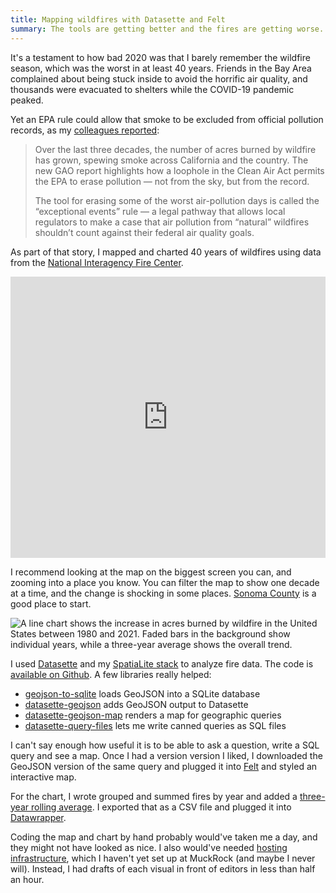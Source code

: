 ```yaml
---
title: Mapping wildfires with Datasette and Felt
summary: The tools are getting better and the fires are getting worse.
---
```


It's a testament to how bad 2020 was that I barely remember the wildfire season, which was the worst in at least 40 years. Friends in the Bay Area complained about being stuck inside to avoid the horrific air quality, and thousands were evacuated to shelters while the COVID-19 pandemic peaked.

Yet an EPA rule could allow that smoke to be excluded from official pollution records, as my [colleagues reported](https://www.muckrock.com/news/archives/2023/may/23/wildfire-smoke-exceptional-event/):

> Over the last three decades, the number of acres burned by wildfire has grown, spewing smoke across California and the country. The new GAO report highlights how a loophole in the Clean Air Act permits the EPA to erase pollution — not from the sky, but from the record.
>
> The tool for erasing some of the worst air-pollution days is called the “exceptional events” rule — a legal pathway that allows local regulators to make a case that air pollution from “natural” wildfires shouldn’t count against their federal air quality goals.

As part of that story, I mapped and charted 40 years of wildfires using data from the [National Interagency Fire Center](https://data-nifc.opendata.arcgis.com/datasets/nifc::interagencyfireperimeterhistory-all-years-view/about).

<iframe width="100%" height="450" frameborder="0" title="Felt Map" src="https://felt.com/embed/map/Wildfires-are-becoming-more-frequent-across-the-West-QBFznerjRpK6BWnGzY9BRYC?lat=40.48443&lon=-104.777596&zoom=4.25"></iframe>

I recommend looking at the map on the biggest screen you can, and zooming into a place you know. You can filter the map to show one decade at a time, and the change is shocking in some places. [Sonoma County](https://felt.com/map/Wildfires-are-becoming-more-frequent-across-the-West-QBFznerjRpK6BWnGzY9BRYC?lat=38.574223&lon=-122.029378&zoom=9.29) is a good place to start.

<div><script type="text/javascript" defer src="https://datawrapper.dwcdn.net/EjL0r/embed.js?v=4" charset="utf-8"></script><noscript><img src="https://datawrapper.dwcdn.net/EjL0r/full.png" alt="A line chart shows the increase in acres burned by wildfire in the United States between 1980 and 2021. Faded bars in the background show individual years, while a three-year average shows the overall trend." /></noscript></div>

I used [Datasette](https://datasette.io/) and my [SpatiaLite stack](https://github.com/eyeseast/spatial-data-cooking-show) to analyze fire data. The code is [available on Github](https://github.com/MuckRock/gao-wildfire-exceptions). A few libraries really helped:

- [geojson-to-sqlite](https://github.com/simonw/geojson-to-sqlite) loads GeoJSON into a SQLite database
- [datasette-geojson](https://github.com/eyeseast/datasette-geojson) adds GeoJSON output to Datasette
- [datasette-geojson-map](https://github.com/eyeseast/datasette-geojson-map) renders a map for geographic queries
- [datasette-query-files](https://github.com/eyeseast/datasette-query-files) lets me write canned queries as SQL files

I can't say enough how useful it is to be able to ask a question, write a SQL query and see a map. Once I had a version version I liked, I downloaded the GeoJSON version of the same query and plugged it into [Felt](https://felt.com) and styled an interactive map.

For the chart, I wrote grouped and summed fires by year and added a [three-year rolling average](https://github.com/MuckRock/gao-wildfire-exceptions/blob/main/queries/wildfires/acres-burned.sql). I exported that as a CSV file and plugged it into [Datawrapper](https://datawrapper.de).

Coding the map and chart by hand probably would've taken me a day, and they might not have looked as nice. I also would've needed [hosting infrastructure](https://chrisamico.com/blog/2023-05-20/interactive-app-infrastructure/), which I haven't yet set up at MuckRock (and maybe I never will). Instead, I had drafts of each visual in front of editors in less than half an hour.
